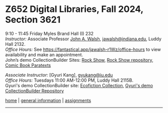 # Z652 Digital Libraries, Fall 2024, Section 3621
9:10 - 11:45 Friday
Myles Brand Hall (I) 232  
*Instructor:* Associate Professor [John A. Walsh](http://johnwalsh.name/), [jawalsh@indiana.edu](mailto:jawalsh@indiana.edu), Luddy Hall 2132.  
*Office Hours:* See <https://fantastical.app/jawalsh-r1Wz/office-hours> to view availability and make an appointment.  
John’s demo CollectionBuilder Sites: [Rock Show](https://jawalsh.github.io/rock-show/), [Rock Show repository](https://github.com/jawalsh/rock-show), [Comic Book Paratexts](https://comics.indiana.edu/cbp/)


*Associate Instructor:* [Gyuri Kang], [gyukang@iu.edu](mailto:gyukang@iu.edu)  
*Office Hours:* Tuesdays 11:00 AM-12:00 PM, Luddy Hall 2115B.  
Gyuri's demo CollectionBuilder site: [Ecofiction Collection](https://krorange.github.io/ecofiction/), [Gyuri's demo CollectionBuilder Repository](https://github.com/krorange/ecofiction/)
<!-- Alex's demo CollectionBuilder site: [Las Novelitas](https://aewingate.github.io/cb_demo/), 
[Alex's demo CollectionBuilder Repository](https://github.com/aewingate/cb_demo) -->



[home](index.html) \| [general information](general.html) \| [assignments](assignments.html) 
<!-- \| [discussions](https://github.com/jawalsh/z652-Digital-Libraries/discussions) -->

---
